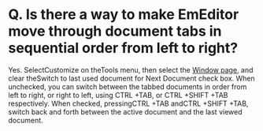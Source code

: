 # Q. Is there a way to make EmEditor move through document tabs in sequential order from left to right?

Yes. SelectCustomize on theTools menu, then select the
[Window page](../../dlg/customize/window/index), and clear theSwitch to last used document for Next Document check box. When unchecked, you can switch between the tabbed documents in order from left to right, or right to left, using
CTRL +TAB, or
CTRL +SHIFT +TAB respectively. When checked, pressingCTRL +TAB andCTRL +SHIFT +TAB, switch back and forth between the active document and the last viewed document.
